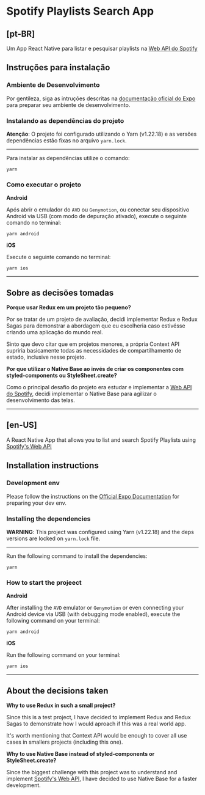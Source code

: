 # Spotify Playlists Search App

## [pt-BR]

Um App React Native para listar e pesquisar playlists na [Web API do Spotify](https://developer.spotify.com/documentation/web-api/reference/#/operations/search)

## Instruções para instalação

### Ambiente de Desenvolvimento

Por gentileza, siga as intruções descritas na [documentação oficial do Expo](https://docs.expo.dev/get-started/installation) para preparar seu ambiente de desenvolvimento.

### Instalando as dependências do projeto

**Atenção**: O projeto foi configurado utilizando o Yarn (v1.22.18) e as versões dependências estão fixas no arquivo `yarn.lock`.

____

Para instalar as dependências utilize o comando:

```
yarn
```

### Como executar o projeto

**Android**

Após abrir o emulador do `AVD` ou `Genymotion`, ou conectar seu dispositivo Android via USB (com modo de depuração ativado), execute o seguinte comando no terminal:

```
yarn android
```

**iOS**

Execute o seguinte comando no terminal:

```
yarn ios
```

____

## Sobre as decisões tomadas

**Porque usar Redux em um projeto tão pequeno?**

Por se tratar de um projeto de avaliação, decidi implementar Redux e Redux Sagas para demonstrar a abordagem que eu escolheria caso estivésse criando uma aplicação do mundo real. 

Sinto que devo citar que em projetos menores, a própria Context API supriria basicamente todas as necessidades de compartilhamento de estado, inclusive nesse projeto.

**Por que utilizar o Native Base ao invés de criar os componentes com styled-components ou StyleSheet.create?**

Como o principal desafio do projeto era estudar e implementar a [Web API do Spotify](https://developer.spotify.com/documentation/web-api/reference/#/operations/search), decidi implementar o Native Base para agilizar o desenvolvimento das telas.

____

## [en-US]

A React Native App that allows you to list and search Spotify Playlists using [Spotify's Web API](https://developer.spotify.com/documentation/web-api/reference/#/operations/search)

## Installation instructions

### Development env

Please follow the instructions on the [Official Expo Documentation](https://docs.expo.dev/get-started/installation) for preparing your dev env.

### Installing the dependencies

**WARNING**: This project was configured using Yarn (v1.22.18) and the deps versions are locked on `yarn.lock` file.

____

Run the following command to install the dependencies:

```
yarn
```

### How to start the projeect

**Android**

After installing the `AVD` emulator or `Genymotion` or even connecting your Android device via USB (with debugging mode enabled), execute the following command on your terminal:

```
yarn android
```

**iOS**

Run the following command on your terminal:

```
yarn ios
```

____

## About the decisions taken

**Why to use Redux in such a small project?**

Since this is a test project, I have decided to implement Redux and Redux Sagas to demonstrate how I would aproach if this was a real world app. 

It's worth mentioning that Context API would be enough to cover all use cases in smallers projects (including this one).

**Why to use Native Base instead of styled-components or StyleSheet.create?**

Since the biggest challenge with this project was to understand and implement [Spotify's Web API](https://developer.spotify.com/documentation/web-api/reference/#/operations/search), I have decided to use Native Base for a faster development.
